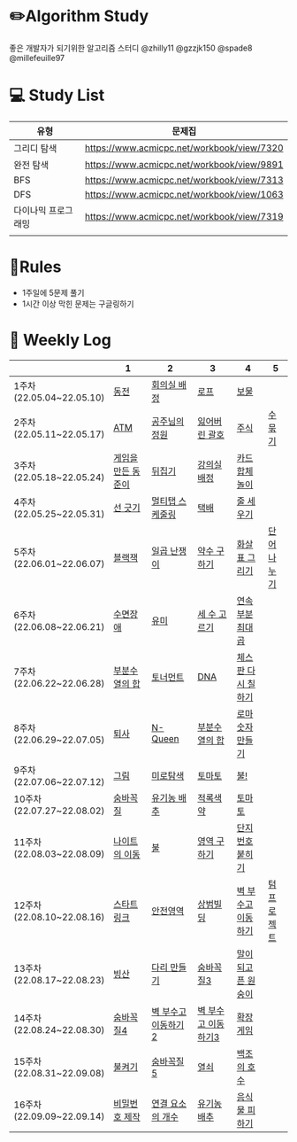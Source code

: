 # ✏️Algorithm Study

좋은 개발자가 되기위한 알고리즘 스터디
@zhilly11 @gzzjk150 @spade8 @millefeuille97


# 💻 Study List
|유형|문제집|
|---|---|
|그리디 탐색|https://www.acmicpc.net/workbook/view/7320||
|완전 탐색|https://www.acmicpc.net/workbook/view/9891||
|BFS|https://www.acmicpc.net/workbook/view/7313||
|DFS|https://www.acmicpc.net/workbook/view/1063||
|다이나믹 프로그래밍|https://www.acmicpc.net/workbook/view/7319||
||||



# 📖Rules
- 1주일에 5문제 풀기
- 1시간 이상 막힌 문제는 구글링하기



# 📅󠁡󠁦󠁬󠁯󠁧󠁿 Weekly Log
|                             | 1                                                  | 2                                                    | 3                                                    | 4                                                  | 5                                              |
|-----------------------------|----------------------------------------------------|------------------------------------------------------|------------------------------------------------------|----------------------------------------------------|------------------------------------------------|
| 1주차<br>(22.05.04~22.05.10)  | [동전](https://www.acmicpc.net/problem/11047)        | [회의실 배정](https://www.acmicpc.net/problem/1931)       | [로프](https://www.acmicpc.net/problem/2217)           | [보물](https://www.acmicpc.net/problem/1026)         |
| 2주차<br>(22.05.11~22.05.17)  | [ATM](https://www.acmicpc.net/problem/11399)       | [공주님의 정원](https://www.acmicpc.net/problem/2457)      | [잃어버린 괄호](https://www.acmicpc.net/problem/1541)      | [주식](https://www.acmicpc.net/problem/11501)        | [수 묶기](https://www.acmicpc.net/problem/1744)   |
| 3주차<br>(22.05.18~22.05.24)  | [게임을 만든 동준이](https://www.acmicpc.net/problem/2847) | [뒤집기](https://www.acmicpc.net/problem/1439)          | [강의실 배정](https://www.acmicpc.net/problem/11000)      | [카드 합체 놀이](https://www.acmicpc.net/problem/15903)  ||
| 4주차<br>(22.05.25~22.05.31)  | [선 긋기](https://www.acmicpc.net/problem/2170)       | [멀티탭 스케줄링](https://www.acmicpc.net/problem/1700)     | [택배](https://www.acmicpc.net/problem/8980)           | [줄 세우기](https://www.acmicpc.net/problem/7570)      ||
| 5주차<br>(22.06.01~22.06.07)  | [블랙잭](https://www.acmicpc.net/problem/2798)        | [일곱 난쟁이](https://www.acmicpc.net/problem/2309)       | [약수 구하기](https://www.acmicpc.net/problem/2501)       | [화살표 그리기](https://www.acmicpc.net/problem/15970)   | [단어 나누기](https://www.acmicpc.net/problem/1251) |
| 6주차<br>(22.06.08~22.06.21)  | [수면장애](https://www.acmicpc.net/problem/12755)      | [유미](https://www.acmicpc.net/problem/17286)          | [세 수 고르기](https://www.acmicpc.net/problem/1503)      | [연속부분최대곱](https://www.acmicpc.net/problem/2670)    ||
| 7주차<br>(22.06.22~22.06.28)  | [부분수열의 합](https://www.acmicpc.net/problem/14225)   | [토너먼트](https://www.acmicpc.net/problem/1057)         | [DNA](https://www.acmicpc.net/problem/1969)          | [체스판 다시 칠하기](https://www.acmicpc.net/problem/1018) | []()    |
| 8주차<br>(22.06.29~22.07.05)  | [퇴사](https://www.acmicpc.net/problem/14501)        | [N-Queen](https://www.acmicpc.net/problem/9663)      | [부분수열의 합](https://www.acmicpc.net/problem/1182)      | [로마 숫자 만들기](https://www.acmicpc.net/problem/16922) | []()  |
| 9주차<br>(22.07.06~22.07.12)  | [그림](https://www.acmicpc.net/problem/1926)         | [미로탐색](https://www.acmicpc.net/problem/2178)         | [토마토](https://www.acmicpc.net/problem/7576)          | [불!](https://www.acmicpc.net/problem/4179)         | []()    |
| 10주차<br>(22.07.27~22.08.02) | [숨바꼭질](https://www.acmicpc.net/problem/1697)       | [유기농 배추](https://www.acmicpc.net/problem/1012)       | [적록색약](https://www.acmicpc.net/problem/10026)        | [토마토](https://www.acmicpc.net/problem/7569)        | []()     |
| 11주차<br>(22.08.03~22.08.09) | [나이트의 이동](https://www.acmicpc.net/problem/7562)    | [불](https://www.acmicpc.net/problem/5427)            | [영역 구하기](https://www.acmicpc.net/problem/2583)       | [단지번호붙히기](https://www.acmicpc.net/problem/2667)    | []()    |
| 12주차<br>(22.08.10~22.08.16) | [스타트링크](https://www.acmicpc.net/problem/5014)      | [안전영역](https://www.acmicpc.net/problem/2468)         | [상범빌딩](https://www.acmicpc.net/problem/6593)         | [벽 부수고 이동하기](https://www.acmicpc.net/problem/2206) | [텀 프로젝트](https://www.acmicpc.net/problem/9466)   |
| 13주차<br>(22.08.17~22.08.23) | [빙산](https://www.acmicpc.net/problem/2573)         | [다리 만들기](https://www.acmicpc.net/problem/2146)       | [숨바꼭질3](https://www.acmicpc.net/problem/13549)       | [말이 되고픈 원숭이](https://www.acmicpc.net/problem/1600) | []()      |
| 14주차<br>(22.08.24~22.08.30) | [숨바꼭질4](https://www.acmicpc.net/problem/13913)     | [벽 부수고 이동하기2](https://www.acmicpc.net/problem/14442) | [벽 부수고 이동하기3](https://www.acmicpc.net/problem/16933) | [확장 게임](https://www.acmicpc.net/problem/16920)     | []()      |
| 15주차<br>(22.08.31~22.09.08) | [불켜기](https://www.acmicpc.net/problem/11967)       | [숨바꼭질5](https://www.acmicpc.net/problem/17071)       | [열쇠](https://www.acmicpc.net/problem/9328)           | [백조의 호수](https://www.acmicpc.net/problem/3197)     | []()     |
| 16주차<br>(22.09.09~22.09.14) | [비밀번호 제작](https://www.acmicpc.net/problem/20304)   | [연결 요소의 개수](https://www.acmicpc.net/problem/11724)   | [유기농 배추](https://www.acmicpc.net/problem/1012)       | [음식물 피하기](https://www.acmicpc.net/problem/1743)    | []()     |
